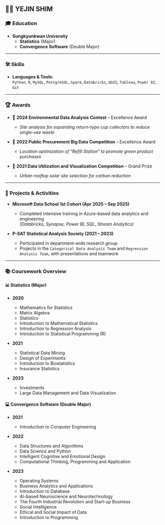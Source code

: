 ## 👩‍💻 YEJIN SHIM

### 🎓 Education

* **Sungkyunkwan University**  
  - **Statistics** (Major)  
  - **Convergence Software** (Double Major)

---

### 🛠 Skills

- **Languages & Tools:**  
  `Python`, `R`, `MySQL`, `PostgreSQL`, `Spark`, `Databricks`, `QGIS`, `Tableau`, `Power BI`, `Git`

---

### 🏆 Awards

* 🥇 **2024 Environmental Data Analysis Contest** – Excellence Award  
  - *Site analysis for expanding return-type cup collectors to reduce single-use waste*

* 🥇 **2022 Public Procurement Big Data Competition** – Excellence Award  
  - *Location optimization of "Refill Station" to promote green product purchases*

* 🥇 **2021 Data Utilization and Visualization Competition** – Grand Prize  
  - *Urban rooftop solar site selection for carbon reduction*

---

### 📌 Projects & Activities

* **Microsoft Data School 1st Cohort (Apr 2025 – Sep 2025)**  
  - Completed intensive training in Azure-based data analytics and engineering  
    *(Databricks, Synapse, Power BI, SQL, Stream Analytics)*

* **P-SAT Statistical Analysis Society (2021 – 2023)**  
  - Participated in department-wide research group  
  - Projects in the `Categorical Data Analysis Team` and `Regression Analysis Team`, with presentations and teamwork

---

### 📚 Coursework Overview

#### 📊 Statistics (Major)

* **2020**
  * Mathematics for Statistics  
  * Matrix Algebra  
  * Statistics  
  * Introduction to Mathematical Statistics  
  * Introduction to Regression Analysis  
  * Introduction to Statistical Programming (R)

* **2021**
  * Statistical Data Mining  
  * Design of Experiments  
  * Introduction to Biostatistics  
  * Insurance Statistics

* **2023**
  * Investments  
  * Large Data Management and Data Visualization

#### 💻 Convergence Software (Double Major)

* **2021**
  * Introduction to Computer Engineering

* **2022**
  * Data Structures and Algorithms  
  * Data Science and Python  
  * Intelligent Cognitive and Emotional Design  
  * Computational Thinking, Programming and Application

* **2023**
  * Operating Systems  
  * Business Analytics and Applications  
  * Introduction to Database  
  * AI-based Neuroscience and Neurotechnology  
  * The Fourth Industrial Revolution and Start-up Business  
  * Social Intelligence  
  * Ethical and Social Impact of Data  
  * Introduction to Programming
